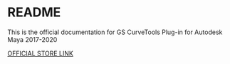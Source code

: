 # README

This is the official documentation for GS CurveTools Plug-in for Autodesk Maya 2017-2020

[OFFICIAL STORE LINK](https://sladkovsky3d.artstation.com/store "GS CurveTools and Toolbox")

